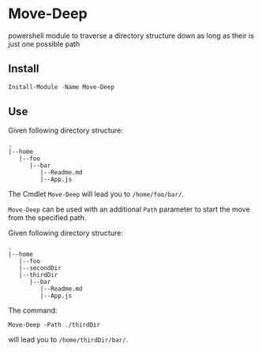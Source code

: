 # Move-Deep
powershell module to traverse a directory structure down as long as their is just one possible path

## Install
```powershell
Install-Module -Name Move-Deep 
```

## Use
Given following directory structure:

```
.
|--home
   |--foo
      |--bar
         |--Readme.md
         |--App.js
```

The Cmdlet ```Move-Deep``` will lead you to ```/home/foo/bar/```.

```Move-Deep``` can be used with an additional ```Path``` parameter to start the move from the specified path.

Given following directory structure:

```
.
|--home
   |--foo
   |--secondDir
   |--thirdDir
      |--bar
         |--Readme.md
         |--App.js
```

The command:
```
Move-Deep -Path ./thirdDir
```

will lead you to ```/home/thirdDir/bar/```.